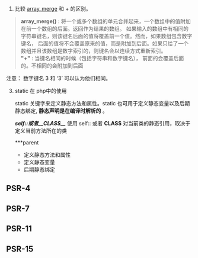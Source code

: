 1. 比较 [array_merge](merge.php) 和 + 的区别。

>	**array_merge()** :
>		将一个或多个数组的单元合并起来，一个数组中的值附加在前一个数组的后面。返回作为结果的数组。
>		如果输入的数组中有相同的字符串键名，则该键名后面的值将覆盖前一个值。然而，如果数组包含数字键名，
>		后面的值将不会覆盖原来的值，而是附加到后面。如果只给了一个数组并且该数组是数字索引的，则键名会以连续方式重新索引。</br>
>	**"+"** :
>	    当键名相同的时候（包括字符串和数字键名）， 前面的会覆盖后面的。不相同的会附加到后面

注意： 数字键名 3 和 ‘3’ 可以认为他们相同。

3. static 在 php中的使用

   static 关键字来定义静态方法和属性。static 也可用于定义静态变量以及后期静态绑定, ****静态声明是在编译时解析的****  。

   ***self::或者__CLASS__*** 使用 self:: 或者 __CLASS__ 对当前类的静态引用，取决于定义当前方法所在的类  

   ***parent

   - 定义静态方法和属性    
   - 定义静态变量
   - 后期静态绑定

## PSR-4
## PSR-7
## PSR-11
## PSR-15

